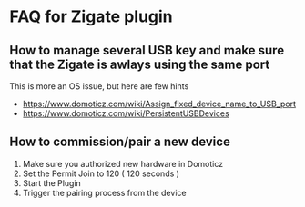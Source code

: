 # FAQ for Zigate plugin

## How to manage several USB key and make sure that the Zigate is awlays using the same port
This is more an OS issue, but here are few hints
* https://www.domoticz.com/wiki/Assign_fixed_device_name_to_USB_port
* https://www.domoticz.com/wiki/PersistentUSBDevices

## How to commission/pair a new device
1. Make sure you authorized new hardware in Domoticz
1. Set the Permit Join to 120 ( 120 seconds )
1. Start the Plugin
1. Trigger the pairing process from the device


